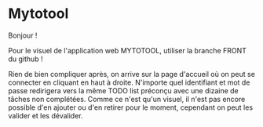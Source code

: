 # Mytotool

Bonjour ! 

Pour le visuel de l'application web MYTOTOOL, utiliser la branche FRONT du github ! 

Rien de bien compliquer après, on arrive sur la page d'accueil où on peut se connecter en cliquant en haut à droite. 
N'importe quel identifiant et mot de passe redirigera vers la même TODO list préconçu avec une dizaine de tâches non complétées.
Comme ce n'est qu'un visuel, il n'est pas encore possible d'en ajouter ou d'en retirer pour le moment, cependant on peut les valider et les dévalider.
